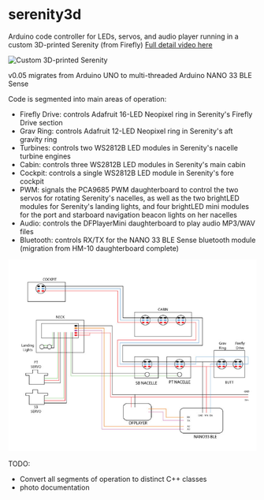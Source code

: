 # serenity3d
Arduino code controller for LEDs, servos, and audio player running in a custom 3D-printed Serenity (from Firefly)
[Full detail video here](https://youtu.be/FRcCBAAaAgQ)


![Custom 3D-printed Serenity](./photos/20200716_123242.jpg?raw=true)

v0.05 migrates from Arduino UNO to multi-threaded Arduino NANO 33 BLE Sense

Code is segmented into main areas of operation:
- Firefly Drive: controls Adafruit 16-LED Neopixel ring in Serenity's Firefly Drive section
- Grav Ring: controls Adafruit 12-LED Neopixel ring in Serenity's aft gravity ring
- Turbines: controls two WS2812B LED modules in Serenity's nacelle turbine engines
- Cabin: controls three WS2812B LED modules in Serenity's main cabin
- Cockpit: controls a single WS2812B LED module in Serenity's fore cockpit
- PWM: signals the PCA9685 PWM daughterboard to control the two servos for rotating Serenity's nacelles, as well as the two brightLED modules for Serenity's landing lights, and four brightLED mini modules for the port and starboard navigation beacon lights on her nacelles
- Audio: controls the DFPlayerMini daughterboard to play audio MP3/WAV files
- Bluetooth: controls RX/TX for the NANO 33 BLE Sense bluetooth module (migration from HM-10 daughterboard complete)


![Wiring diagram](./photos/wiring-diagram.jpg?raw=true)


TODO:
- Convert all segments of operation to distinct C++ classes
- photo documentation
